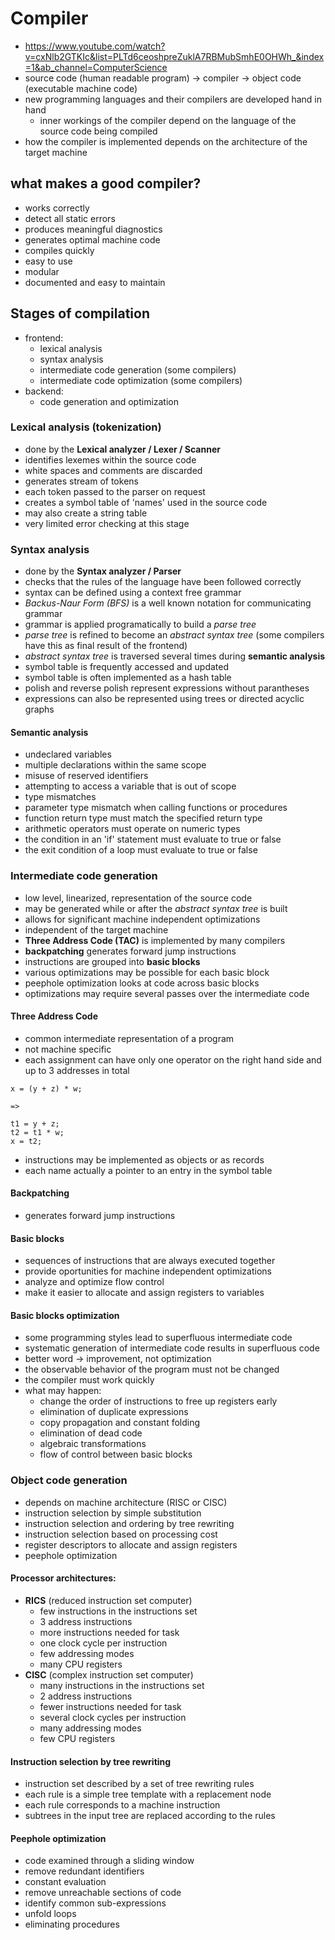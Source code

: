# Compiler
- https://www.youtube.com/watch?v=cxNlb2GTKIc&list=PLTd6ceoshpreZuklA7RBMubSmhE0OHWh_&index=1&ab_channel=ComputerScience
- source code (human readable program) -> compiler -> object code (executable machine code)
- new programming languages and their compilers are developed hand in hand
    - inner workings of the compiler depend on the language of the source code being compiled
- how the compiler is implemented depends on the architecture of the target machine

## what makes a good compiler?
- works correctly
- detect all static errors
- produces meaningful diagnostics
- generates optimal machine code
- compiles quickly
- easy to use
- modular
- documented and easy to maintain

## Stages of compilation
- frontend:
    - lexical analysis
    - syntax analysis
    - intermediate code generation (some compilers)
    - intermediate code optimization (some compilers)
- backend:
    - code generation and optimization

### Lexical analysis (tokenization)
- done by the **Lexical analyzer / Lexer / Scanner**
- identifies lexemes within the source code
- white spaces and comments are discarded
- generates stream of tokens
- each token passed to the parser on request
- creates a symbol table of 'names' used in the source code
- may also create a string table
- very limited error checking at this stage

### Syntax analysis
- done by the **Syntax analyzer / Parser**
- checks that the rules of the language have been followed correctly
- syntax can be defined using a context free grammar
- *Backus-Naur Form (BFS)* is a well known notation for communicating grammar
- grammar is applied programatically to build a *parse tree*
- *parse tree* is refined to become an *abstract syntax tree* (some compilers have this as final result of the frontend)
- *abstract syntax tree* is traversed several times during **semantic analysis**
- symbol table is frequently accessed and updated
- symbol table is often implemented as a hash table
- polish and reverse polish represent expressions without parantheses
- expressions can also be represented using trees or directed acyclic graphs

#### Semantic analysis
- undeclared variables
- multiple declarations within the same scope
- misuse of reserved identifiers
- attempting to access a variable that is out of scope
- type mismatches
- parameter type mismatch when calling functions or procedures
- function return type must match the specified return type
- arithmetic operators must operate on numeric types
- the condition in an 'if' statement must evaluate to true or false
- the exit condition of a loop must evaluate to true or false

### Intermediate code generation
- low level, linearized, representation of the source code
- may be generated while or after the *abstract syntax tree* is built
- allows for significant machine independent optimizations
- independent of the target machine
- **Three Address Code (TAC)** is implemented by many compilers
- **backpatching** generates forward jump instructions
- instructions are grouped into **basic blocks**
- various optimizations may be possible for each basic block
- peephole optimization looks at code across basic blocks
- optimizations may require several passes over the intermediate code

#### Three Address Code
- common intermediate representation of a program
- not machine specific
- each assignment can have only one operator on the right hand side and up to 3 addresses in total
```
x = (y + z) * w;

=>

t1 = y + z;
t2 = t1 * w;
x = t2;
```
- instructions may be implemented as objects or as records
- each name actually a pointer to an entry in the symbol table

#### Backpatching
- generates forward jump instructions

#### Basic blocks
- sequences of instructions that are always executed together
- provide oportunities for machine independent optimizations
- analyze and optimize flow control
- make it easier to allocate and assign registers to variables

#### Basic blocks optimization
- some programming styles lead to superfluous intermediate code
- systematic generation of intermediate code results in superfluous code
- better word -> improvement, not optimization
- the observable behavior of the program must not be changed
- the compiler must work quickly
- what may happen:
    - change the order of instructions to free up registers early
    - elimination of duplicate expressions
    - copy propagation and constant folding
    - elimination of dead code
    - algebraic transformations
    - flow of control between basic blocks

### Object code generation
- depends on machine architecture (RISC or CISC)
- instruction selection by simple substitution
- instruction selection and ordering by tree rewriting
- instruction selection based on processing cost
- register descriptors to allocate and assign registers
- peephole optimization


#### Processor architectures:
- **RICS** (reduced instruction set computer)
    - few instructions in the instructions set
    - 3 address instructions
    - more instructions needed for task
    - one clock cycle per instruction
    - few addressing modes
    - many CPU registers
- **CISC** (complex instruction set computer)
    - many instructions in the instructions set
    - 2 address instructions
    - fewer instructions needed for task
    - several clock cycles per instruction
    - many addressing modes
    - few CPU registers

#### Instruction selection by tree rewriting
- instruction set described by a set of tree rewriting rules
- each rule is a simple tree template with a replacement node
- each rule corresponds to a machine instruction
- subtrees in the input tree are replaced according to the rules

#### Peephole optimization
- code examined through a sliding window
- remove redundant identifiers
- constant evaluation
- remove unreachable sections of code
- identify common sub-expressions
- unfold loops
- eliminating procedures
